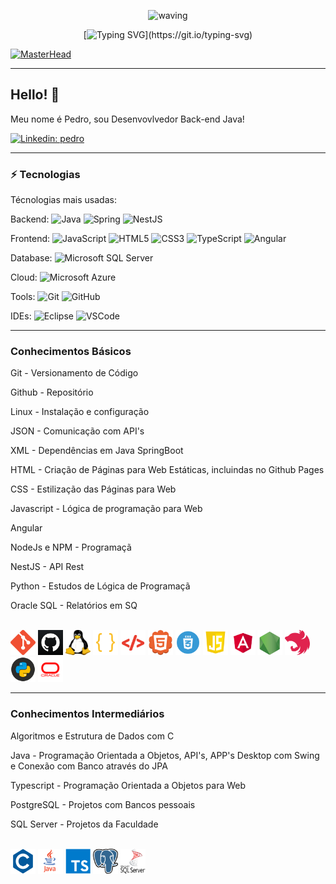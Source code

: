 <div align="center" > 

![waving](https://capsule-render.vercel.app/api?type=waving&height=90&color=gradient)
 
[![Typing SVG](https://readme-typing-svg.herokuapp.com?font=Mouse+Memoirs&size=65&pause=500&color=0711FF&vCenter=true&width=600&height=70&lines=👋OLÁ+VISITANTE!;😎EU+SOU+O+PEDRO!;💻UM+PROGRAMADOR...;🌝BACK-END!)](https://git.io/typing-svg)
</div>

[![MasterHead](./MIDIAS/MIDIA_1.gif)](https://github.com/VILHALVA?tab=repositories&q=+topic:CURSO)

____

## Hello! 👋

Meu nome é Pedro, sou Desenvovlvedor Back-end Java!

[![Linkedin: pedro](https://img.shields.io/badge/-Linkedin-blue?style=flat-square&logo=Linkedin&logoColor=white&link=https://www.linkedin.com/in/pedro-henrique-matos-b10712215/)](https://www.linkedin.com/in/pedro-henrique-matos-b10712215/)

____

### ⚡ Tecnologias

Técnologias mais usadas:

Backend: 
![Java](https://img.shields.io/badge/-Java-007396?style=flat-square&logo=java)
![Spring](https://img.shields.io/badge/-Spring-6DB33F?style=flat-square&logo=spring&logoColor=white)
![NestJS](https://img.shields.io/badge/-NestJS-E0234E?style=flat-square&logo=nestjs&logoColor=white)

Frontend:
![JavaScript](https://img.shields.io/badge/-JavaScript-black?style=flat-square&logo=javascript)
![HTML5](https://img.shields.io/badge/-HTML5-E34F26?style=flat-square&logo=html5&logoColor=white)
![CSS3](https://img.shields.io/badge/-CSS3-1572B6?style=flat-square&logo=css3)
![TypeScript](https://img.shields.io/badge/-TypeScript-007ACC?style=flat-square&logo=typescript&logoColor=white)
![Angular](https://img.shields.io/badge/-Angular-DD0031?style=flat-square&logo=angular)

Database:
![Microsoft SQL Server](https://img.shields.io/badge/-SQL%20Server-CC2927?style=flat-square&logo=microsoft-sql-server&logoColor=white)

Cloud:
![Microsoft Azure](https://img.shields.io/badge/Microsoft%20Azure-0089D6?style=flat-square&logo=microsoft-azure&logoColor=white)

Tools:
![Git](https://img.shields.io/badge/-Git-black?style=flat-square&logo=git)
![GitHub](https://img.shields.io/badge/-GitHub-181717?style=flat-square&logo=github)
<!-- ![Docker](https://img.shields.io/badge/-Docker-2496ED?style=flat-square&logo=docker&logoColor=white) -->

IDEs:
![Eclipse](https://img.shields.io/badge/-Eclipse-2C2255?style=flat-square&logo=eclipse&logoColor=white)
![VSCode](https://img.shields.io/badge/-VSCode-007ACC?style=flat-square&logo=visual-studio-code&logoColor=white)

____

### Conhecimentos Básicos
<p>Git - Versionamento de Código</p>
<p>Github - Repositório</p>
<p>Linux - Instalação e configuração</p>
<p>JSON - Comunicação com API's</p>
<p>XML - Dependências em Java SpringBoot</p>
<p>HTML - Criação de Páginas para Web Estáticas, incluindas no Github Pages</p>
<p>CSS - Estilização das Páginas para Web</p>
<p>Javascript - Lógica de programação para Web</p>
<p>Angular</p>
<p>NodeJs e NPM - Programaçã</p>
<p>NestJS - API Rest</p>
<p>Python - Estudos de Lógica de Programaçã</p>
<p>Oracle SQL - Relatórios em SQ</p> <br>
<img src="FOTOS/GIT.png" alt="GIT" width="40" height="40">
<img src="FOTOS/GITHUB_02.png" alt="GITHUB" width="40" height="40">
<img src="FOTOS/LINUX_02.png" alt="LINUX" width="40" height="40">
<img src="FOTOS/JSON.png" alt="JSON" width="40" height="40">
<img src="FOTOS/XML.png" alt="XML" width="40" height="40">
<img src="FOTOS/HTML.png" alt="HTML" width="40" height="40">
<img src="FOTOS/CSS.png" alt="CSS" width="40" height="40">
<img src="FOTOS/JAVASCRIPT.png" alt="JAVASCRIPT" width="40" height="40">
<img src="FOTOS/ANGULAR.png" alt="ANGULAR" width="40" height="40">
<img src="FOTOS/NODEJS.png" alt="NODEJS" width="40" height="40">
<img src="FOTOS/NESTJS.png" alt="NESTJS" width="40" height="40">
<img src="FOTOS/PYTHON.png" alt="PYTHON" width="40" height="40">
<img src="FOTOS/ORACLE.png" alt="ORACLE" width="40" height="40">

____

### Conhecimentos Intermediários
<p>Algoritmos e Estrutura de Dados com C </p>
<p>Java - Programação Orientada a Objetos, API's, APP's Desktop com Swing e Conexão com Banco através do JPA </p>
<p>Typescript - Programação Orientada a Objetos para Web </p>
<p>PostgreSQL - Projetos com Bancos pessoais</p>
<p>SQL Server - Projetos da Faculdade</p> <br>
<img src="FOTOS/C.png" alt="C" width="40" height="40">
<img src="FOTOS/JAVA.png" alt="JAVA" width="40" height="40">
<img src="FOTOS/TYPESCRIPT.png" alt="TYPESCRIPT" width="40" height="40">
<img src="FOTOS/POSTGRESQL.png" alt="POSTGRESQL" width="40" height="40">
<img src="FOTOS/SQLSERVER.png" alt="SQLSERVER" width="40" height="40">